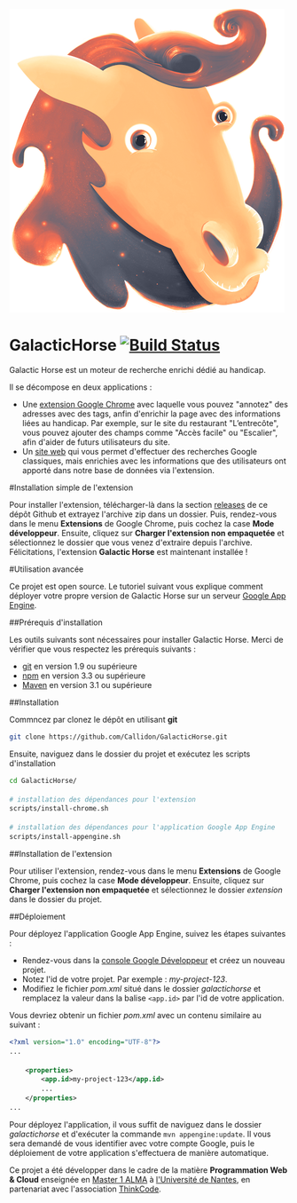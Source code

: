 ![Logo](https://raw.githubusercontent.com/Callidon/GalacticHorse/master/galactichorse/src/main/webapp/images/logo.png)
# GalacticHorse [![Build Status](https://travis-ci.org/Callidon/GalacticHorse.svg?branch=master)](https://travis-ci.org/Callidon/GalacticHorse)
Galactic Horse est un moteur de recherche enrichi dédié au handicap.

Il se décompose en deux applications :
* Une [extension Google Chrome](https://github.com/Callidon/GalacticHorse/releases) avec laquelle vous pouvez "annotez" des adresses avec des tags, anfin d'enrichir la page avec des informations liées au handicap. Par exemple, sur le site du restaurant "L’entrecôte", vous pouvez ajouter des champs comme "Accès facile" ou "Escalier", afin d'aider de futurs utilisateurs du site.
* Un [site web](https://galactic-horse.appspot.com/) qui vous permet d'effectuer des recherches Google classiques, mais enrichies avec les informations que des utilisateurs ont apporté dans notre base de données via l'extension.

#Installation simple de l'extension

Pour installer l'extension, télécharger-là dans la section [releases](https://github.com/Callidon/GalacticHorse/releases) de ce dépôt Github et extrayez l'archive zip dans un dossier. Puis, rendez-vous dans le menu **Extensions** de Google Chrome, puis cochez la case **Mode développeur**. Ensuite, cliquez sur **Charger l'extension non empaquetée** et sélectionnez le dossier que vous venez d'extraire depuis l'archive. Félicitations, l'extension **Galactic Horse** est maintenant installée !

#Utilisation avancée

Ce projet est open source. Le tutoriel suivant vous explique comment déployer votre propre version de Galactic Horse sur un serveur [Google App Engine](https://cloud.google.com/appengine/docs).

##Prérequis d'installation

Les outils suivants sont nécessaires pour installer Galactic Horse. Merci de vérifier que vous respectez les prérequis suivants :
* [git](https://git-scm.com/) en version 1.9 ou supérieure
* [npm](https://www.npmjs.com/) en version 3.3 ou supérieure
* [Maven](https://maven.apache.org/) en version 3.1 ou supérieure

##Installation

Commncez par clonez le dépôt en utilisant **git**
```bash
git clone https://github.com/Callidon/GalacticHorse.git
```

Ensuite, naviguez dans le dossier du projet et exécutez les scripts d'installation
```bash
cd GalacticHorse/

# installation des dépendances pour l'extension
scripts/install-chrome.sh

# installation des dépendances pour l'application Google App Engine
scripts/install-appengine.sh
```

##Installation de l'extension

Pour utiliser l'extension, rendez-vous dans le menu **Extensions** de Google Chrome, puis cochez la case **Mode développeur**. Ensuite, cliquez sur **Charger l'extension non empaquetée** et sélectionnez le dossier *extension* dans le dossier du projet.

##Déploiement

Pour déployez l'application Google App Engine, suivez les étapes suivantes :
* Rendez-vous dans la [console Google Développeur](https://console.developers.google.com/home/dashboard?project=galactic-horse) et créez un nouveau projet.
* Notez l'id de votre projet. Par exemple : *my-project-123*.
* Modifiez le fichier *pom.xml* situé dans le dossier *galactichorse* et remplacez la valeur dans la balise `<app.id>` par l'id de votre application.

Vous devriez obtenir un fichier *pom.xml* avec un contenu similaire au suivant :
```xml
<?xml version="1.0" encoding="UTF-8"?>
...

    <properties>
        <app.id>my-project-123</app.id>
        ...
    </properties>
...
```

Pour déployez l'application, il vous suffit de naviguez dans le dossier *galactichorse* et d'exécuter la commande `mvn appengine:update`. Il vous sera demandé de vous identifier avec votre compte Google, puis le déploiement de votre application s'effectuera de manière automatique.

Ce projet a été développer dans le cadre de la matière **Programmation Web & Cloud** enseignée en [Master 1 ALMA](http://www.master-info.univ-nantes.fr/87871211/0/fiche___pagelibre/&RH=1403710895111) à [l'Université de Nantes](http://www.univ-nantes.fr/), en partenariat avec l'association [ThinkCode](http://www.thinkcode.co/).
